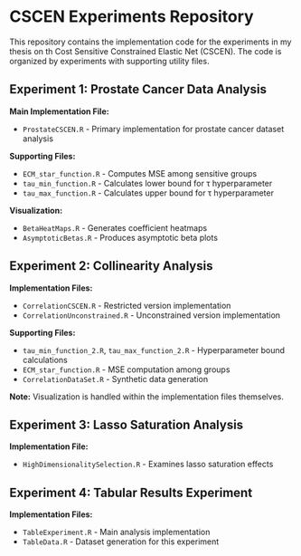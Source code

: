 # CSCEN Experiments Repository

This repository contains the implementation code for the experiments in my thesis on th Cost Sensitive Constrained Elastic Net (CSCEN). The code is organized by experiments with supporting utility files.

## Experiment 1: Prostate Cancer Data Analysis

**Main Implementation File:**
- `ProstateCSCEN.R` - Primary implementation for prostate cancer dataset analysis

**Supporting Files:**
- `ECM_star_function.R` - Computes MSE among sensitive groups
- `tau_min_function.R` - Calculates lower bound for τ hyperparameter
- `tau_max_function.R` - Calculates upper bound for τ hyperparameter

**Visualization:**
- `BetaHeatMaps.R` - Generates coefficient heatmaps
- `AsymptoticBetas.R` - Produces asymptotic beta plots

## Experiment 2: Collinearity Analysis

**Implementation Files:**
- `CorrelationCSCEN.R` - Restricted version implementation
- `CorrelationUnconstrained.R` - Unconstrained version implementation

**Supporting Files:**
- `tau_min_function_2.R`, `tau_max_function_2.R` - Hyperparameter bound calculations
- `ECM_star_function.R` - MSE computation among groups
- `CorrelationDataSet.R` - Synthetic data generation

**Note:** Visualization is handled within the implementation files themselves.

## Experiment 3: Lasso Saturation Analysis

**Implementation File:**
- `HighDimensionalitySelection.R` - Examines lasso saturation effects

## Experiment 4: Tabular Results Experiment

**Implementation Files:**
- `TableExperiment.R` - Main analysis implementation
- `TableData.R` - Dataset generation for this experiment

